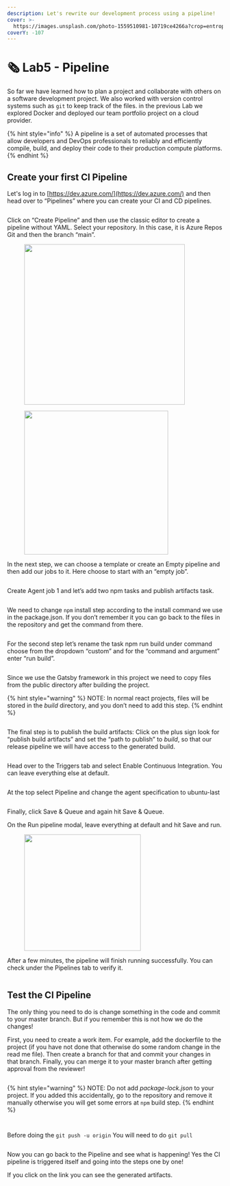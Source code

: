 ```yaml
---
description: Let's rewrite our development process using a pipeline!
cover: >-
  https://images.unsplash.com/photo-1559510981-10719ce4266a?crop=entropy&cs=srgb&fm=jpg&ixid=M3wxOTcwMjR8MHwxfHNlYXJjaHwzfHxwaXBlbGluZXxlbnwwfHx8fDE2OTI5OTE5MTR8MA&ixlib=rb-4.0.3&q=85
coverY: -107
---
```


# 🗞 Lab5 - Pipeline

So far we have learned how to plan a project and collaborate with others on a software development project. We also worked with version control systems such as `git` to keep track of the files. in the previous Lab we explored Docker and deployed our team portfolio project on a cloud provider.

{% hint style="info" %}
A pipeline is a set of automated processes that allow developers and DevOps professionals to reliably and efficiently compile, build, and deploy their code to their production compute platforms.
{% endhint %}

&#x20;

## Create your first CI Pipeline

Let's log in to [https://dev.azure.com/](https://dev.azure.com/) and then head over to “Pipelines” where you can create your CI and CD pipelines.

<figure><img src="../.gitbook/assets/image (39) (1) (1).png" alt=""><figcaption></figcaption></figure>

Click on “Create Pipeline” and then use the classic editor to create a pipeline without YAML. Select your repository. In this case, it is Azure Repos Git and then the branch “main”.

&#x20;

<figure><img src="../.gitbook/assets/image (1) (1) (1) (1).png" alt="" width="375"><figcaption></figcaption></figure>

<figure><img src="../.gitbook/assets/image (2) (1) (1) (1).png" alt="" width="336"><figcaption></figcaption></figure>

In the next step, we can choose a template or create an Empty pipeline and then add our jobs to it. Here choose to start with an “empty job”.

&#x20;

<figure><img src="../.gitbook/assets/image (3) (1) (1) (1).png" alt=""><figcaption></figcaption></figure>

&#x20;

Create Agent job 1 and let’s add two npm tasks and publish artifacts task.

&#x20;

<figure><img src="../.gitbook/assets/image (4) (1) (1) (1).png" alt=""><figcaption></figcaption></figure>

We need to change `npm` install step according to the install command we use in the package.json. If you don’t remember it you can go back to the files in the repository and get the command from there.

<figure><img src="../.gitbook/assets/image (5) (1) (1) (1).png" alt=""><figcaption></figcaption></figure>

For the second step let’s rename the task npm run build under command choose from the dropdown “custom” and for the “command and argument” enter “run build”.

&#x20;

<figure><img src="../.gitbook/assets/image (6) (1) (1) (1).png" alt=""><figcaption></figcaption></figure>

Since we use the Gatsby framework in this project we need to copy files from the public directory after building the project.

&#x20;

{% hint style="warning" %}
NOTE: In normal react projects, files will be stored in the _build_ directory, and you don’t need to add this step.
{% endhint %}



<figure><img src="../.gitbook/assets/image (7) (1) (1) (1).png" alt=""><figcaption></figcaption></figure>

The final step is to publish the build artifacts: Click on the plus sign look for “publish build artifacts” and set the “path to publish” to _build_, so that our release pipeline we will have access to the generated build.

&#x20;

<figure><img src="../.gitbook/assets/image (8) (1) (1) (1).png" alt=""><figcaption></figcaption></figure>

Head over to the Triggers tab and select Enable Continuous Integration. You can leave everything else at default.

&#x20;

<figure><img src="../.gitbook/assets/image (9) (1) (1) (1).png" alt=""><figcaption></figcaption></figure>

At the top select Pipeline and change the agent specification to ubuntu-last

&#x20;

<figure><img src="../.gitbook/assets/image (10) (1) (1) (1).png" alt=""><figcaption></figcaption></figure>

Finally, click Save & Queue and again hit Save & Queue.

&#x20;

On the Run pipeline modal, leave everything at default and hit Save and run.

<figure><img src="../.gitbook/assets/image (11) (1) (1) (1).png" alt="" width="272"><figcaption></figcaption></figure>



After a few minutes, the pipeline will finish running successfully. You can check under the Pipelines tab to verify it.

<figure><img src="../.gitbook/assets/image (12) (1) (1) (1).png" alt=""><figcaption></figcaption></figure>

&#x20;

## Test the CI Pipeline



The only thing you need to do is change something in the code and commit to your master branch. But if you remember this is not how we do the changes!

First, you need to create a work item. For example, add the dockerfile to the project (if you have not done that otherwise do some random change in the read me file). Then create a branch for that and commit your changes in that branch. Finally, you can merge it to your master branch after getting approval from the reviewer!

<figure><img src="../.gitbook/assets/image (13) (1) (1) (1).png" alt=""><figcaption></figcaption></figure>

{% hint style="warning" %}
NOTE: Do not add _package-lock.json_ to your project. If you added this accidentally, go to the repository and remove it manually otherwise you will get some errors at `npm` build step.
{% endhint %}

<figure><img src="../.gitbook/assets/image (14) (1) (1) (1).png" alt=""><figcaption></figcaption></figure>

&#x20;

<figure><img src="../.gitbook/assets/image (15) (1) (1) (1).png" alt=""><figcaption></figcaption></figure>



Before doing the `git push -u origin` You will need to do `git pull`

<figure><img src="../.gitbook/assets/image (16) (1) (1) (1).png" alt=""><figcaption></figcaption></figure>

Now you can go back to the Pipeline and see what is happening! Yes the CI pipeline is triggered itself and going into the steps one by one!

If you click on the link you can see the generated artifacts.

<figure><img src="../.gitbook/assets/image (17) (1) (1) (1).png" alt=""><figcaption></figcaption></figure>

&#x20;

<figure><img src="../.gitbook/assets/image (18) (1) (1) (1).png" alt=""><figcaption></figcaption></figure>

&#x20;

